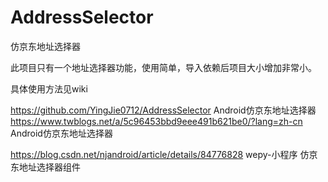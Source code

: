 # AddressSelector
仿京东地址选择器

此项目只有一个地址选择器功能，使用简单，导入依赖后项目大小增加非常小。

具体使用方法见wiki


https://github.com/YingJie0712/AddressSelector Android仿京东地址选择器
https://www.twblogs.net/a/5c96453bbd9eee491b621be0/?lang=zh-cn Android仿京东地址选择器

https://blog.csdn.net/njandroid/article/details/84776828 wepy-小程序 仿京东地址选择器组件

